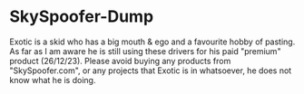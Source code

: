 # SkySpoofer-Dump
Exotic is a skid who has a big mouth & ego and a favourite hobby of pasting. As far as I am aware he is still using these drivers for his paid "premium" product (26/12/23). Please avoid buying any products from "SkySpoofer.com", or any projects that Exotic is in whatsoever, he does not know what he is doing.
